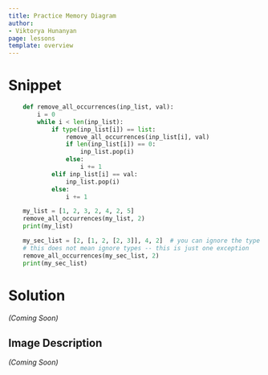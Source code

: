 ```yaml
---
title: Practice Memory Diagram
author:
- Viktorya Hunanyan
page: lessons
template: overview
---
```


# Snippet

```python
    def remove_all_occurrences(inp_list, val):
        i = 0
        while i < len(inp_list):
            if type(inp_list[i]) == list:
                remove_all_occurrences(inp_list[i], val)
                if len(inp_list[i]) == 0:
                    inp_list.pop(i)
                else:
                    i += 1
            elif inp_list[i] == val:
                inp_list.pop(i)
            else:
                i += 1

    my_list = [1, 2, 3, 2, 4, 2, 5]
    remove_all_occurrences(my_list, 2)
    print(my_list)

    my_sec_list = [2, [1, 2, [2, 3]], 4, 2]  # you can ignore the type on this -- types in python are funky
    # this does not mean ignore types -- this is just one exception
    remove_all_occurrences(my_sec_list, 2)
    print(my_sec_list)
```

# Solution
*(Coming Soon)*
<!-- [Solution Video](https://youtu.be/mr_7bk3F6to)

<img class="img-fluid" src="/static/practice-mem-diagrams/silly-loop.png" alt="Image Description Here"  />  -->

## Image Description 
*(Coming Soon)*